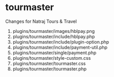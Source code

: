 # tourmaster

Changes for Natraj Tours & Travel 
1. plugins/tourmaster/images/hblpay.png 
2. plugins/tourmaster/include/hblpay.php 
3. plugins/tourmaster/include/plugin-option.php 
4. plugins/tourmaster/include/payment-util.php 
5. plugins/tourmaster/single/payment.php 
6. plugins/tourmaster/style-custom.css 
7. plugins/tourmaster/tourmaster.css 
8. plugins/tourmaster/tourmaster.php
